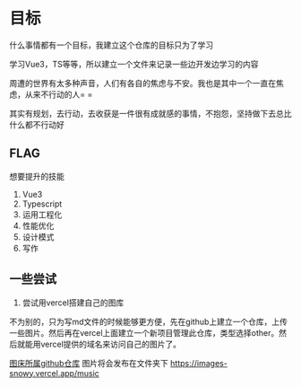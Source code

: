 # 目标

什么事情都有一个目标，我建立这个仓库的目标只为了学习

学习Vue3，TS等等，所以建立一个文件来记录一些边开发边学习的内容

周遭的世界有太多种声音，人们有各自的焦虑与不安。我也是其中一个一直在焦虑，从来不行动的人= =

其实有规划，去行动，去收获是一件很有成就感的事情，不抱怨，坚持做下去总比什么都不行动好

## FLAG

想要提升的技能

1. Vue3
2. Typescript
3. 运用工程化
4. 性能优化
5. 设计模式
6. 写作

## 一些尝试

1. 尝试用vercel搭建自己的图库 

不为别的，只为写md文件的时候能够更方便，先在github上建立一个仓库，上传一些图片。然后再在vercel上面建立一个新项目管理此仓库，类型选择other。然后就能用vercel提供的域名来访问自己的图片了。

[图床所属github仓库](https://github.com/strugglinglee/images)
图片将会发布在文件夹下 https://images-snowy.vercel.app/music